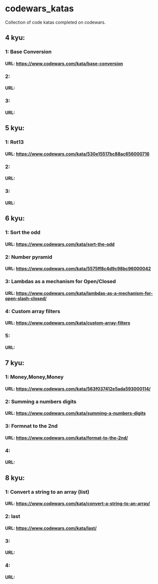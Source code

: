 # codewars_katas
Collection of code katas completed on codewars.


## 4 kyu:

### 1:   Base Conversion
#### URL:    https://www.codewars.com/kata/base-conversion

### 2:
#### URL:

### 3:
#### URL:


## 5 kyu:

### 1:   Rot13
#### URL:    https://www.codewars.com/kata/530e15517bc88ac656000716

### 2:
#### URL:

### 3:
#### URL:


## 6 kyu:

### 1:   Sort the odd
#### URL:    https://www.codewars.com/kata/sort-the-odd

### 2:  Number pyramid
#### URL:   https://www.codewars.com/kata/5575ff8c4d9c98bc96000042

### 3:  Lambdas as a mechanism for Open/Closed
#### URL:   https://www.codewars.com/kata/lambdas-as-a-mechanism-for-open-slash-closed/


### 4:  Custom array filters
#### URL:   https://www.codewars.com/kata/custom-array-filters


### 5:
#### URL:


## 7 kyu:

### 1:   Money,Money,Money
#### URL:    https://www.codewars.com/kata/563f037412e5ada593000114/

### 2:   Summing a numbers digits
#### URL:    https://www.codewars.com/kata/summing-a-numbers-digits

### 3:  Formnat to the 2nd
#### URL:   https://www.codewars.com/kata/format-to-the-2nd/

### 4:
#### URL:


## 8 kyu:

### 1:   Convert a string to an array (list)
#### URL:    https://www.codewars.com/kata/convert-a-string-to-an-array/

### 2:   last
#### URL:    https://www.codewars.com/kata/last/

### 3:
#### URL:

### 4:
#### URL:

